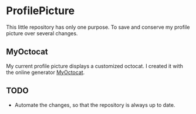 # ProfilePicture

This little repository has only one purpose. To save and conserve my profile picture over several changes.

## MyOctocat

My current profile picture displays a customized octocat. I created it with the online generator [MyOctocat](https://myoctocat.com/build-your-octocat/).

## TODO

* Automate the changes, so that the repository is always up to date.

